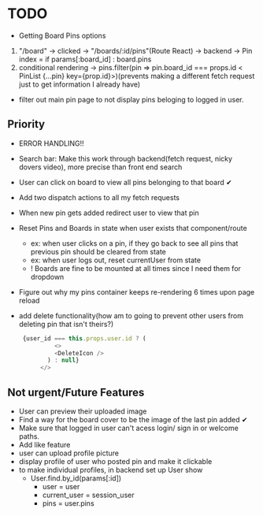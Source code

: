 # TODO

- Getting Board Pins options

1. "/board" -> clicked -> "/boards/:id/pins"(Route React) -> backend -> Pin index = if params[:board_id] : board.pins
2. conditional rendering -> pins.filter(pin => pin.board_id === props.id < PinList {...pin} key={prop.id}>)(prevents making a different fetch request just to get information I already have)

- filter out main pin page to not display pins beloging to logged in user.

## Priority

- ERROR HANDLING!!
- Search bar: Make this work through backend(fetch request, nicky dovers video), more precise than front end search
- User can click on board to view all pins belonging to that board ✔
- Add two dispatch actions to all my fetch requests
- When new pin gets added redirect user to view that pin
- Reset Pins and Boards in state when user exists that component/route
  - ex: when user clicks on a pin, if they go back to see all pins that previous pin should be cleared from state
  - ex: when user logs out, reset currentUser from state
  - ! Boards are fine to be mounted at all times since I need them for dropdown
- Figure out why my pins container keeps re-rendering 6 times upon page reload
- add delete functionality(how am to going to prevent other users from deleting pin that isn't theirs?)

  ```javascript
   {user_id === this.props.user.id ? (
            <>
            <DeleteIcon />
          ) : null}
        </>
  ```

## Not urgent/Future Features

- User can preview their uploaded image
- Find a way for the board cover to be the image of the last pin added ✔
- Make sure that logged in user can't acess login/ sign in or welcome paths.
- Add like feature
- user can upload profile picture
- display profile of user who posted pin and make it clickable
- to make individual profiles, in backend set up User show
  - User.find.by_id(params[:id])
    - user = user
    - current_user = session_user
    - pins = user.pins
